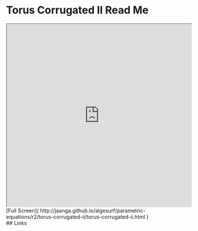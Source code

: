 Torus Corrugated II Read Me
===

<iframe src='http://jaanga.github.io/algesurf/parametric-equations/r2/torus-corrugated-ii/torus-corrugated-ii.html' width=100% height=500px >
There is an `iframe` here. It is not visible when viewed on github.com/algesurf. To view, please see 'Project Links' below.
</iframe>
[Full Screen]( http://jaanga.github.io/algesurf/parametric-equations/r2/torus-corrugated-ii/torus-corrugated-ii.html )
<br>
## Links 
<http://www.3d-meier.de/tut3/Seite173.html>  
